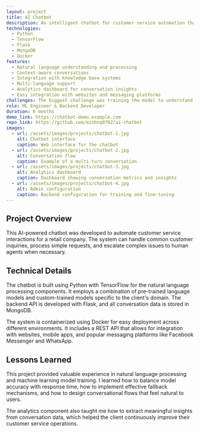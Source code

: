 ```yaml
---
layout: project
title: AI Chatbot
description: An intelligent chatbot for customer service automation that uses natural language processing to understand and respond to user queries.
technologies: 
  - Python
  - TensorFlow
  - Flask
  - MongoDB
  - Docker
features:
  - Natural language understanding and processing
  - Context-aware conversations
  - Integration with knowledge base systems
  - Multi-language support
  - Analytics dashboard for conversation insights
  - Easy integration with websites and messaging platforms
challenges: The biggest challenge was training the model to understand context in multi-turn conversations. I implemented a context window mechanism that maintains conversation history and uses attention mechanisms to reference previous exchanges when generating responses.
role: ML Engineer & Backend Developer
duration: 6 months
demo_link: https://chatbot-demo.example.com
repo_link: https://github.com/minhnq0702/ai-chatbot
images:
  - url: /assets/images/projects/chatbot-1.jpg
    alt: Chatbot interface
    caption: Web interface for the chatbot
  - url: /assets/images/projects/chatbot-2.jpg
    alt: Conversation flow
    caption: Example of a multi-turn conversation
  - url: /assets/images/projects/chatbot-3.jpg
    alt: Analytics dashboard
    caption: Dashboard showing conversation metrics and insights
  - url: /assets/images/projects/chatbot-4.jpg
    alt: Admin configuration
    caption: Backend configuration for training and fine-tuning
---
```


## Project Overview

This AI-powered chatbot was developed to automate customer service interactions for a retail company. The system can handle common customer inquiries, process simple requests, and escalate complex issues to human agents when necessary.

## Technical Details

The chatbot is built using Python with TensorFlow for the natural language processing components. It employs a combination of pre-trained language models and custom-trained models specific to the client's domain. The backend API is developed with Flask, and all conversation data is stored in MongoDB.

The system is containerized using Docker for easy deployment across different environments. It includes a REST API that allows for integration with websites, mobile apps, and popular messaging platforms like Facebook Messenger and WhatsApp.

## Lessons Learned

This project provided valuable experience in natural language processing and machine learning model training. I learned how to balance model accuracy with response time, how to implement effective fallback mechanisms, and how to design conversational flows that feel natural to users.

The analytics component also taught me how to extract meaningful insights from conversation data, which helped the client continuously improve their customer service operations.
